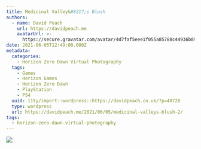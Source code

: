 ```yaml
---
title: Medicinal Valley&#8217;s Blush
authors:
  - name: David Peach
    url: https://davidpeach.me
    avatarUrl: >-
      https://secure.gravatar.com/avatar/4d7faf5eee1f055a85788c44936b8995eaab6dfb004e7854ec747ccb272e91ee?s=96&d=mm&r=g
date: 2021-06-05T12:49:00.000Z
metadata:
  categories:
    - Horizon Zero Dawn Virtual Photography
  tags:
    - Games
    - Horizon Games
    - Horizon Zero Dawn
    - PlayStation
    - PS4
  uuid: 11ty/import::wordpress::https://davidpeach.co.uk/?p=40728
  type: wordpress
  url: https://davidpeach.me/2021/06/05/medicinal-valleys-blush-2/
tags:
  - horizon-zero-dawn-virtual-photography
---
```

[![](/assets/Medicinal-Valleys-Blush-2039x2-5qmRfry7JHUi.jpg)](/assets/Medicinal-Valleys-Blush-2039x2-5qmRfry7JHUi.jpg)